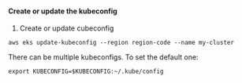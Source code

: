 #### Create or update the kubeconfig

1. Create or update cubeconfig
```
aws eks update-kubeconfig --region region-code --name my-cluster
```

There can be multiple kubeconfigs. To set the default one:
```
export KUBECONFIG=$KUBECONFIG:~/.kube/config
```

